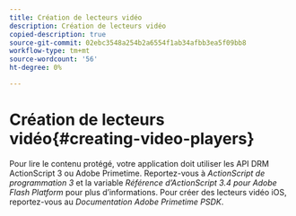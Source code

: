 ```yaml
---
title: Création de lecteurs vidéo
description: Création de lecteurs vidéo
copied-description: true
source-git-commit: 02ebc3548a254b2a6554f1ab34afbb3ea5f09bb8
workflow-type: tm+mt
source-wordcount: '56'
ht-degree: 0%

---
```


# Création de lecteurs vidéo{#creating-video-players}

Pour lire le contenu protégé, votre application doit utiliser les API DRM ActionScript 3 ou Adobe Primetime. Reportez-vous à *ActionScript de programmation 3* et la variable *Référence d’ActionScript 3.4 pour Adobe Flash Platform* pour plus d’informations. Pour créer des lecteurs vidéo iOS, reportez-vous au *Documentation Adobe Primetime PSDK*.
